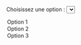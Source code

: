<label for="choix">Choisissez une option :</label>
<select id="choix" name="choix">
  <option value="option1">Option 1</option>
  <option value="option2">Option 2</option>
  <option value="option3">Option 3</option>
</select>
